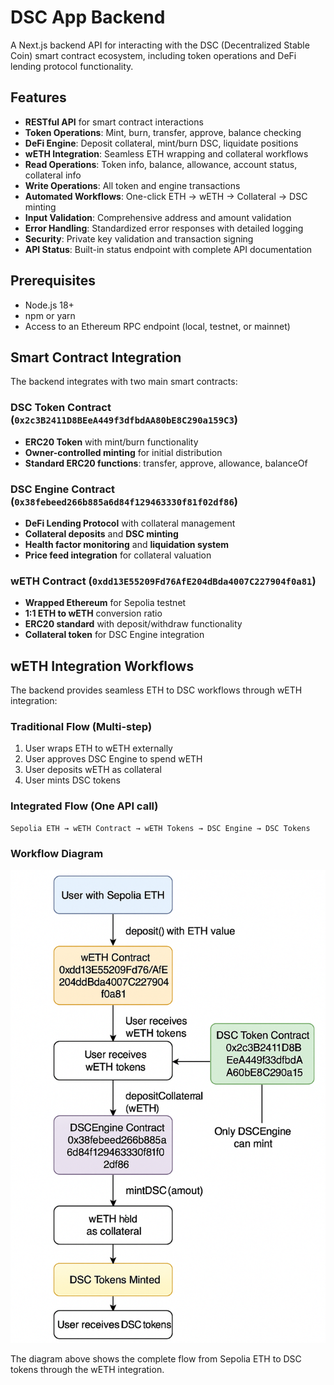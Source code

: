 # DSC App Backend

A Next.js backend API for interacting with the DSC (Decentralized Stable Coin) smart contract ecosystem, including token operations and DeFi lending protocol functionality.

## Features

- **RESTful API** for smart contract interactions
- **Token Operations**: Mint, burn, transfer, approve, balance checking
- **DeFi Engine**: Deposit collateral, mint/burn DSC, liquidate positions
- **wETH Integration**: Seamless ETH wrapping and collateral workflows
- **Read Operations**: Token info, balance, allowance, account status, collateral info
- **Write Operations**: All token and engine transactions
- **Automated Workflows**: One-click ETH → wETH → Collateral → DSC minting
- **Input Validation**: Comprehensive address and amount validation
- **Error Handling**: Standardized error responses with detailed logging
- **Security**: Private key validation and transaction signing
- **API Status**: Built-in status endpoint with complete API documentation

## Prerequisites

- Node.js 18+ 
- npm or yarn
- Access to an Ethereum RPC endpoint (local, testnet, or mainnet)

## Smart Contract Integration

The backend integrates with two main smart contracts:

### DSC Token Contract (`0x2c3B2411D8BEeA449f3dfbdAA80bE8C290a159C3`)
- **ERC20 Token** with mint/burn functionality
- **Owner-controlled minting** for initial distribution
- **Standard ERC20 functions**: transfer, approve, allowance, balanceOf

### DSC Engine Contract (`0x38febeed266b885a6d84f129463330f81f02df86`)
- **DeFi Lending Protocol** with collateral management
- **Collateral deposits** and **DSC minting**
- **Health factor monitoring** and **liquidation system**
- **Price feed integration** for collateral valuation

### wETH Contract (`0xdd13E55209Fd76AfE204dBda4007C227904f0a81`)
- **Wrapped Ethereum** for Sepolia testnet
- **1:1 ETH to wETH** conversion ratio
- **ERC20 standard** with deposit/withdraw functionality
- **Collateral token** for DSC Engine integration

## wETH Integration Workflows

The backend provides seamless ETH to DSC workflows through wETH integration:

### Traditional Flow (Multi-step)
1. User wraps ETH to wETH externally
2. User approves DSC Engine to spend wETH
3. User deposits wETH as collateral
4. User mints DSC tokens

### Integrated Flow (One API call)
```
Sepolia ETH → wETH Contract → wETH Tokens → DSC Engine → DSC Tokens
```

### Workflow Diagram

![wETH Integration Workflow](./public/images/ChatGPT%20Image%202025年7月18日%2013_13_22.png)

The diagram above shows the complete flow from Sepolia ETH to DSC tokens through the wETH integration.